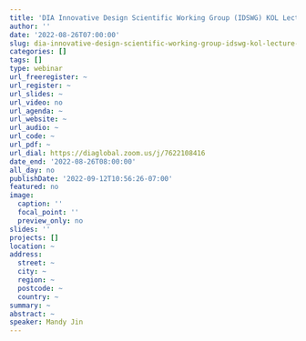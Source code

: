 ```yaml
---
title: 'DIA Innovative Design Scientific Working Group (IDSWG) KOL Lecture Series: Response and Covariate Adaptive Randomization – Methods and Examples'
author: ''
date: '2022-08-26T07:00:00'
slug: dia-innovative-design-scientific-working-group-idswg-kol-lecture-series
categories: []
tags: []
type: webinar
url_freeregister: ~
url_register: ~
url_slides: ~
url_video: no
url_agenda: ~
url_website: ~
url_audio: ~
url_code: ~
url_pdf: ~
url_dial: https://diaglobal.zoom.us/j/7622108416
date_end: '2022-08-26T08:00:00'
all_day: no
publishDate: '2022-09-12T10:56:26-07:00'
featured: no
image:
  caption: ''
  focal_point: ''
  preview_only: no
slides: ''
projects: []
location: ~
address:
  street: ~
  city: ~
  region: ~
  postcode: ~
  country: ~
summary: ~
abstract: ~
speaker: Mandy Jin
---
```


<!--more-->
